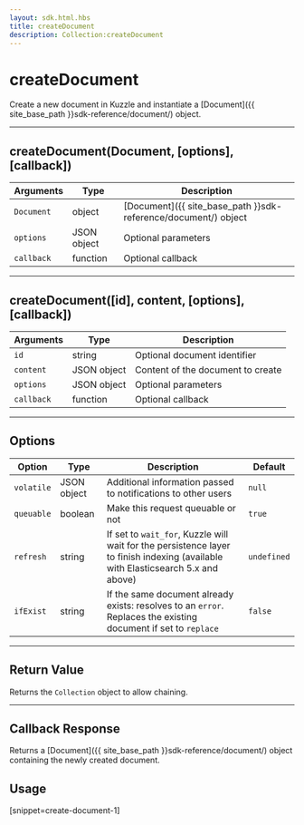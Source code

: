 ```yaml
---
layout: sdk.html.hbs
title: createDocument
description: Collection:createDocument
---
```

  

# createDocument
Create a new document in Kuzzle and instantiate a [Document]({{ site_base_path }}sdk-reference/document/) object.

---

## createDocument(Document, [options], [callback])

| Arguments | Type | Description |
|---------------|---------|----------------------------------------|
| ``Document`` | object | [Document]({{ site_base_path }}sdk-reference/document/) object |
| ``options`` | JSON object | Optional parameters |
| ``callback`` | function | Optional callback |

---

## createDocument([id], content, [options], [callback])

| Arguments | Type | Description |
|---------------|---------|----------------------------------------|
| ``id`` | string | Optional document identifier |
| ``content`` | JSON object | Content of the document to create |
| ``options`` | JSON object | Optional parameters |
| ``callback`` | function | Optional callback |

---

## Options

| Option | Type | Description | Default |
|---------------|---------|----------------------------------------|---------|
| ``volatile`` | JSON object | Additional information passed to notifications to other users | ``null`` |
| ``queuable`` | boolean | Make this request queuable or not  | ``true`` |
| ``refresh`` | string | If set to ``wait_for``, Kuzzle will wait for the persistence layer to finish indexing (available with Elasticsearch 5.x and above) | ``undefined`` |
| ``ifExist`` | string | If the same document already exists: resolves to an ``error``. Replaces the existing document if set to ``replace`` | ``false`` |

---

## Return Value

Returns the `Collection` object to allow chaining.

---

## Callback Response

Returns a [Document]({{ site_base_path }}sdk-reference/document/) object containing the newly created document.

## Usage

[snippet=create-document-1]
